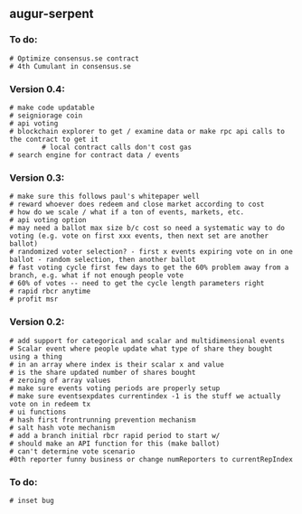 augur-serpent
-------------

### To do:
	# Optimize consensus.se contract
	# 4th Cumulant in consensus.se

### Version 0.4:
	# make code updatable 
	# seigniorage coin
	# api voting
	# blockchain explorer to get / examine data or make rpc api calls to the contract to get it
			# local contract calls don't cost gas
	# search engine for contract data / events

### Version 0.3:
	# make sure this follows paul's whitepaper well
	# reward whoever does redeem and close market according to cost
	# how do we scale / what if a ton of events, markets, etc.
	# api voting option
	# may need a ballot max size b/c cost so need a systematic way to do voting (e.g. vote on first xxx events, then next set are another ballot)
	# randomized voter selection? - first x events expiring vote on in one ballot - random selection, then another ballot
	# fast voting cycle first few days to get the 60% problem away from a branch, e.g. what if not enough people vote
	# 60% of votes -- need to get the cycle length parameters right
	# rapid rbcr anytime
	# profit msr

### Version 0.2:
	# add support for categorical and scalar and multidimensional events
	# Scalar event where people update what type of share they bought using a thing
	# in an array where index is their scalar x and value
	# is the share updated number of shares bought
	# zeroing of array values
	# make sure events voting periods are properly setup
	# make sure eventsexpdates currentindex -1 is the stuff we actually vote on in redeem tx
	# ui functions
	# hash first frontrunning prevention mechanism
	# salt hash vote mechanism
	# add a branch initial rbcr rapid period to start w/
	# should make an API function for this (make ballot)
	# can't determine vote scenario
	#0th reporter funny business or change numReporters to currentRepIndex

### To do:
	# inset bug